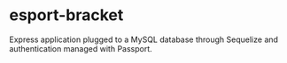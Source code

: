 # esport-bracket
Express application plugged to a MySQL database through Sequelize and authentication managed with Passport.
